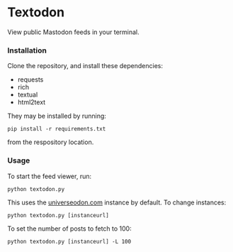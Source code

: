# Textodon #

View public Mastodon feeds in your terminal.

### Installation ###

Clone the repository, and install these dependencies:

- requests
- rich
- textual
- html2text

They may be installed by running:

    pip install -r requirements.txt

from the respository location.


### Usage ###

To start the feed viewer, run:

    python textodon.py

This uses the [universeodon.com](https://universeodon.com) instance by default. To change instances:

    python textodon.py [instanceurl]

To set the number of posts to fetch to 100:

    python textodon.py [instanceurl] -L 100
